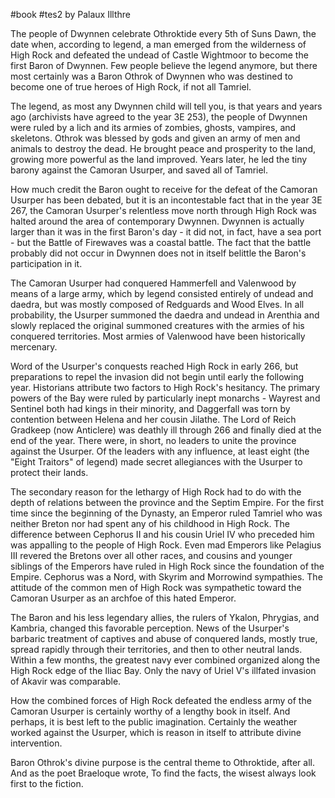 #book #tes2
by Palaux Illthre

The people of Dwynnen celebrate Othroktide every 5th of Suns Dawn, the date when, according to legend, a man emerged from the wilderness of High Rock and defeated the undead of Castle Wightmoor to become the first Baron of Dwynnen. Few people believe the legend anymore, but there most certainly was a Baron Othrok of Dwynnen who was destined to become one of true heroes of High Rock, if not all Tamriel.

The legend, as most any Dwynnen child will tell you, is that years and years ago (archivists have agreed to the year 3E 253), the people of Dwynnen were ruled by a lich and its armies of zombies, ghosts, vampires, and skeletons. Othrok was blessed by gods and given an army of men and animals to destroy the dead. He brought peace and prosperity to the land, growing more powerful as the land improved. Years later, he led the tiny barony against the Camoran Usurper, and saved all of Tamriel.

How much credit the Baron ought to receive for the defeat of the Camoran Usurper has been debated, but it is an incontestable fact that in the year 3E 267, the Camoran Usurper's relentless move north through High Rock was halted around the area of contemporary Dwynnen. Dwynnen is actually larger than it was in the first Baron's day - it did not, in fact, have a sea port - but the Battle of Firewaves was a coastal battle. The fact that the battle probably did not occur in Dwynnen does not in itself belittle the Baron's participation in it.

The Camoran Usurper had conquered Hammerfell and Valenwood by means of a large army, which by legend consisted entirely of undead and daedra, but was mostly composed of Redguards and Wood Elves. In all probability, the Usurper summoned the daedra and undead in Arenthia and slowly replaced the original summoned creatures with the armies of his conquered territories. Most armies of Valenwood have been historically mercenary.

Word of the Usurper's conquests reached High Rock in early 266, but preparations to repel the invasion did not begin until early the following year. Historians attribute two factors to High Rock's hesitancy. The primary powers of the Bay were ruled by particularly inept monarchs - Wayrest and Sentinel both had kings in their minority, and Daggerfall was torn by contention between Helena and her cousin Jilathe. The Lord of Reich Gradkeep (now Anticlere) was deathly ill through 266 and finally died at the end of the year. There were, in short, no leaders to unite the province against the Usurper. Of the leaders with any influence, at least eight (the "Eight Traitors" of legend) made secret allegiances with the Usurper to protect their lands.

The secondary reason for the lethargy of High Rock had to do with the depth of relations between the province and the Septim Empire. For the first time since the beginning of the Dynasty, an Emperor ruled Tamriel who was neither Breton nor had spent any of his childhood in High Rock. The difference between Cephorus II and his cousin Uriel IV who preceded him was appalling to the people of High Rock. Even mad Emperors like Pelagius III revered the Bretons over all other races, and cousins and younger siblings of the Emperors have ruled in High Rock since the foundation of the Empire. Cephorus was a Nord, with Skyrim and Morrowind sympathies. The attitude of the common men of High Rock was sympathetic toward the Camoran Usurper as an archfoe of this hated Emperor.

The Baron and his less legendary allies, the rulers of Ykalon, Phrygias, and Kambria, changed this favorable perception. News of the Usurper's barbaric treatment of captives and abuse of conquered lands, mostly true, spread rapidly through their territories, and then to other neutral lands. Within a few months, the greatest navy ever combined organized along the High Rock edge of the Iliac Bay. Only the navy of Uriel V's illfated invasion of Akavir was comparable.

How the combined forces of High Rock defeated the endless army of the Camoran Usurper is certainly worthy of a lengthy book in itself. And perhaps, it is best left to the public imagination. Certainly the weather worked against the Usurper, which is reason in itself to attribute divine intervention.

Baron Othrok's divine purpose is the central theme to Othroktide, after all. And as the poet Braeloque wrote, To find the facts, the wisest always look first to the fiction.